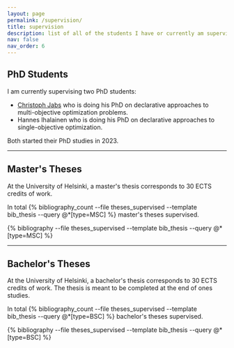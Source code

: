 ```yaml
---
layout: page
permalink: /supervision/
title: supervision
description: list of all of the students I have or currently am supervising
nav: false
nav_order: 6
---
```


## PhD Students

I am currently supervising two PhD students:

- [Christoph Jabs](https://christophjabs.info/) who is doing his PhD on declarative approaches to multi-objective optimization
  problems.
- Hannes Ihalainen who is doing his PhD on declarative approaches to single-objective optimization.

Both started their PhD studies in 2023.

<hr>

## Master's Theses

At the University of Helsinki, a master's thesis corresponds to 30 ECTS credits
of work.

In total {% bibliography_count --file theses_supervised --template bib_thesis --query @*[type=MSC] %} master's theses supervised.

<div class="publications">
{% bibliography --file theses_supervised --template bib_thesis --query @*[type=MSC] %}
</div>

<hr>

## Bachelor's Theses

At the University of Helsinki, a bachelor's thesis corresponds to 30 ECTS credits
of work. The thesis is meant to be completed at the end of ones studies.

In total {% bibliography_count --file theses_supervised --template bib_thesis --query @*[type=BSC] %} bachelor's theses supervised.

<div class="publications">
{% bibliography --file theses_supervised --template bib_thesis --query @*[type=BSC] %}
</div>
